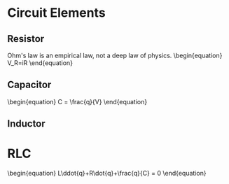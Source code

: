 # Circuit Elements

## Resistor

Ohm's law is an empirical law, not a deep law of physics.
\begin{equation}
V_R=iR
\end{equation}

## Capacitor

\begin{equation}
C = \frac{q}{V}
\end{equation}

## Inductor

# RLC

\begin{equation}
L\ddot{q}+R\dot{q}+\frac{q}{C} = 0
\end{equation}